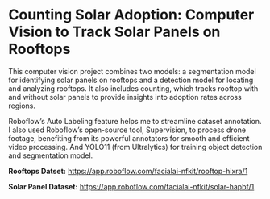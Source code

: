 # Counting Solar Adoption: Computer Vision to Track Solar Panels on Rooftops

This computer vision project combines two models: a segmentation model for identifying solar panels on rooftops and a detection model for locating and analyzing rooftops. It also includes counting, which tracks rooftop with and without solar panels to provide insights into adoption rates across regions.

Roboflow’s Auto Labeling feature helps me to streamline dataset annotation. I also used Roboflow’s open-source tool, Supervision, to process drone footage, benefiting from its powerful annotators for smooth and efficient video processing. And YOLO11 (from Ultralytics) for training object detection and segmentation model. 

**Rooftops Datset:** https://app.roboflow.com/facialai-nfkit/rooftop-hixra/1

**Solar Panel Dataset:** https://app.roboflow.com/facialai-nfkit/solar-hapbf/1

